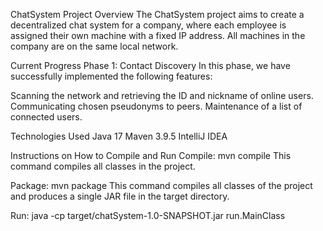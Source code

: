 
ChatSystem Project
Overview
The ChatSystem project aims to create a decentralized chat system for a company, where each employee is assigned their own machine with a fixed IP address. All machines in the company are on the same local network.

Current Progress
Phase 1: Contact Discovery
In this phase, we have successfully implemented the following features:

Scanning the network and retrieving the ID and nickname of online users.
Communicating chosen pseudonyms to peers.
Maintenance of a list of connected users.

Technologies Used
Java 17
Maven 3.9.5
IntelliJ IDEA

Instructions on How to Compile and Run
Compile:
mvn compile
This command compiles all classes in the project.

Package:
mvn package
This command compiles all classes of the project and produces a single JAR file in the target directory.

Run:
java -cp target/chatSystem-1.0-SNAPSHOT.jar run.MainClass
